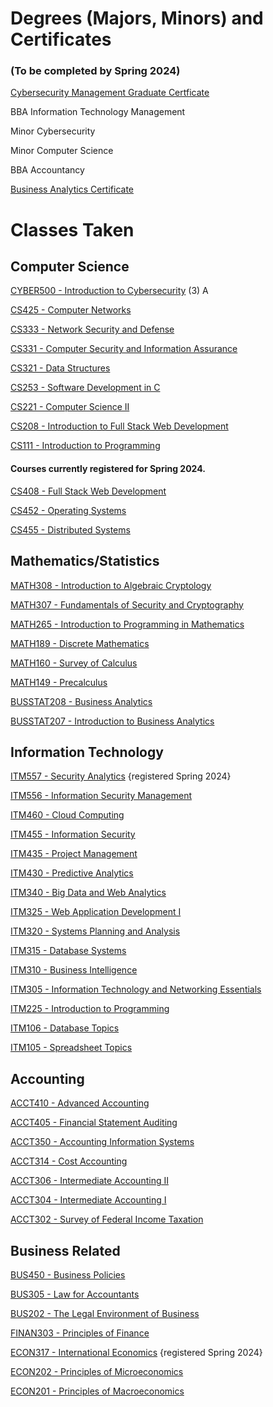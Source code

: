 
# Degrees (Majors, Minors) and Certificates
### (To be completed by Spring 2024)

[Cybersecurity Management Graduate Certficate](https://www.boisestate.edu/cobe-itscm/graduate-certificate-in-cybersecurity-management/)

BBA Information Technology Management

Minor Cybersecurity

Minor Computer Science

BBA Accountancy

[Business Analytics Certificate](https://www.boisestate.edu/cobe-itscm/certificate-in-business-analytics/)


# Classes Taken

## Computer Science

[CYBER500 - Introduction to Cybersecurity](https://www.boisestate.edu/graduatecatalog/#/courses/BJWmBSA8w?bcCurrent=CYBER500) (3) A

[CS425 - Computer Networks](https://www.boisestate.edu/registrar-catalog/#/courses/S1i_f8I98?bcCurrent=CS425) 

[CS333 - Network Security and Defense](https://www.boisestate.edu/registrar-catalog/#/courses/SJ77QIUcI?bcCurrent=CS333)

[CS331 - Computer Security and Information Assurance](https://www.boisestate.edu/registrar-catalog/#/courses/rym7mLIcI?bc=true&bcCurrent=CS331)

[CS321 - Data Structures](https://www.boisestate.edu/registrar-catalog/#/courses/SJ0xQ8I98?bcCurrent=CS321)

[CS253 - Software Development in C](https://www.boisestate.edu/registrar-catalog/#/courses/r1NfG8IcU?bcCurrent=CS253)

[CS221 - Computer Science II](https://www.boisestate.edu/registrar-catalog/#/courses/SygWSzII98?bcCurrent=CS221)

[CS208 - Introduction to Full Stack Web Development](https://www.boisestate.edu/registrar-catalog/#/courses/Hk9gqpkej?&bcCurrent=CS208)

[CS111 - Introduction to Programming](https://www.boisestate.edu/registrar-catalog/#/courses/SJHvXLL9I?bcCurrent=CS111)


#### Courses currently registered for Spring 2024.

[CS408 - Full Stack Web Development](https://www.boisestate.edu/registrar-catalog/#/courses/B1pZ7LL9I?bcCurrent=CS408)

[CS452 - Operating Systems](https://www.boisestate.edu/registrar-catalog/#/courses/r1GvJLI58?bcCurrent=CS452)

[CS455 - Distributed Systems](https://www.boisestate.edu/registrar-catalog/#/courses/HyWBM8IcL?&bcCurrent=CS455)


## Mathematics/Statistics

[MATH308 - Introduction to Algebraic Cryptology](https://www.boisestate.edu/registrar-catalog/#/courses/BklN6-UU9L?bcCurrent=MATH308)

[MATH307 - Fundamentals of Security and Cryptography](https://www.boisestate.edu/registrar-catalog/#/courses/HkleaWLUqI?bcCurrent=MATH307)

[MATH265 - Introduction to Programming in Mathematics](https://www.boisestate.edu/registrar-catalog/#/courses/rkxDNUU5I?true&bcCurrent=MATH265)

[MATH189 - Discrete Mathematics](https://www.boisestate.edu/registrar-catalog/#/courses/Skgqe78L5I?bcCurrent=MATH189)

[MATH160 - Survey of Calculus](https://www.boisestate.edu/registrar-catalog/#/courses/SyYGeUU98?bcCurrent=MATH160)

[MATH149 - Precalculus](https://www.boisestate.edu/registrar-catalog/#/courses/HyIR7L8c8?bcCurrent=MATH149)

[BUSSTAT208 - Business Analytics](https://www.boisestate.edu/registrar-catalog/#/courses/BylBiyLUqU?bcCurrent=BUSSTAT208)

[BUSSTAT207 - Introduction to Business Analytics](https://www.boisestate.edu/registrar-catalog/#/courses/ByZBjyLUc8?bcCurrent=BUSSTAT207)


## Information Technology

[ITM557 - Security Analytics](https://www.boisestate.edu/graduatecatalog/#/courses/SJuYCGYLv?bcCurrent=ITM557) {registered Spring 2024}

[ITM556 - Information Security Management](https://www.boisestate.edu/graduatecatalog/#/courses/rypJhGYUw?bcCurrent=ITM556)

[ITM460 - Cloud Computing](https://www.boisestate.edu/registrar-catalog/#/courses/rk8UN8I98?bcCurrent=ITM460)

[ITM455 - Information Security](https://www.boisestate.edu/registrar-catalog/#/courses/HJuobL89L?bcCurrent=ITM455)

[ITM435 - Project Management](https://www.boisestate.edu/registrar-catalog/#/courses/H1llp-889U?&bcCurrent=SCM435)

[ITM430 - Predictive Analytics](https://www.boisestate.edu/registrar-catalog/#/courses/BJeUsX8LqU?bcCurrent=ITM430)

[ITM340 - Big Data and Web Analytics](https://www.boisestate.edu/registrar-catalog/#/courses/BybIVLI5L?&bcCurrent=ITM340)

[ITM325 - Web Application Development I](https://www.boisestate.edu/registrar-catalog/#/courses/Sy4oW8I5U?bcCurrent=ITM325)

[ITM320 - Systems Planning and Analysis](https://www.boisestate.edu/registrar-catalog/#/courses/HJrjy8U5I?bcCurrent=ITM320)

[ITM315 - Database Systems](https://www.boisestate.edu/registrar-catalog/#/courses/BklZokL85U?bcCurrent=ITM315)

[ITM310 - Business Intelligence](https://www.boisestate.edu/registrar-catalog/#/courses/ryxskLU5U?bcCurrent=ITM310)

[ITM305 - Information Technology and Networking Essentials](https://www.boisestate.edu/registrar-catalog/#/courses/S12DfLU9L?&bcCurrent=ITM305)

[ITM225 - Introduction to Programming](https://www.boisestate.edu/registrar-catalog/#/courses/rymez885U?bcCurrent=ITM225)

[ITM106 - Database Topics](https://www.boisestate.edu/registrar-catalog/#/courses/rJeWjJ8IcI?bc=true&bcCurrent=ITM106)

[ITM105 - Spreadsheet Topics](https://www.boisestate.edu/registrar-catalog/#/courses/BJZj1UL5L?bcCurrent=ITM105)


## Accounting

[ACCT410 - Advanced Accounting](https://www.boisestate.edu/registrar-catalog/#/courses/Ske3wk8U5I?bcCurrent=ACCT410)

[ACCT405 - Financial Statement Auditing](https://www.boisestate.edu/registrar-catalog/#/courses/rJxhDJLU5U?bcCurrent=ACCT405)

[ACCT350 - Accounting Information Systems](https://www.boisestate.edu/registrar-catalog/#/courses/BJexu18UcU?bcCurrent=ACCT350)

[ACCT314 - Cost Accounting](https://www.boisestate.edu/registrar-catalog/#/courses/BkZ3PJU85U?bcCurrent=ACCT314)

[ACCT306 - Intermediate Accounting II](https://www.boisestate.edu/registrar-catalog/#/courses/Sk2vJILq8?bcCurrent=ACCT306)

[ACCT304 - Intermediate Accounting I](https://www.boisestate.edu/registrar-catalog/#/courses/B12PJIUcL?&bcCurrent=ACCT304)

[ACCT302 - Survey of Federal Income Taxation](https://www.boisestate.edu/registrar-catalog/#/courses/Hyb3DyIUqU?bcCurrent=ACCT302)


## Business Related

[BUS450 - Business Policies](https://www.boisestate.edu/registrar-catalog/#/courses/HkgisJULcI?bcCurrent=BUS450)

[BUS305 - Law for Accountants](https://www.boisestate.edu/registrar-catalog/#/courses/BJsiyUUc8?bcCurrent=BUS305)

[BUS202 - The Legal Environment of Business](https://www.boisestate.edu/registrar-catalog/#/courses/SksikLUcI?bcCurrent=BUS202)

[FINAN303 - Principles of Finance](https://www.boisestate.edu/registrar-catalog/#/courses/SkeQayIU9L?bcCurrent=FINAN303)

[ECON317 - International Economics](https://www.boisestate.edu/registrar-catalog/#/courses/B1-lnJLI5I?&bcCurrent=ECON317) {registered Spring 2024}

[ECON202 - Principles of Microeconomics](https://www.boisestate.edu/registrar-catalog/#/courses/H1gh1L8qU?&bcCurrent=ECON202)

[ECON201 - Principles of Macroeconomics](https://www.boisestate.edu/registrar-catalog/#/courses/BJlhy88cI?bcCurrent=ECON201)


